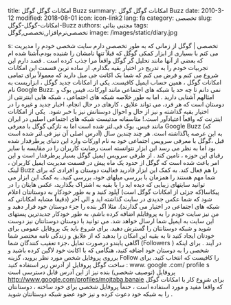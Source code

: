 title: امکانات گوگل  گوگل Buzz
summary: امکانات گوگل  گوگل Buzz
date: 2010-3-12
modified: 2018-08-01
icon:  icon-link2
lang: fa
category: تخصصی
slug: امکانات-گوگل-گوگل-Buzz
authors: مجتبی بنائی
tags: تخصصی‌نرم‌افزار,تخصصی,گوگل
image: /images/static/diary.jpg

s: تخصصی | گوگل از زمانی که به طور تخصصی دارم سایت شخصی خودم را مدیریت می کنم با بسیاری از ابزار کمکی گوگل که قبلاً تنها نامشان را شنیده بودم،‌آشنا شده ام که بعضی از آنها مانند تحلیل گر گوگل واقعاً مرا جذب کرده است .  قصد دارم این تجربیات خودم را به تدریج در اختیار بقیه بگذارم. از ساده ترین قسمت این امکانات شروع می کنم و فرض می کنم که شما یک اکانت جی میل دارید که معمولاً برای تمامی امکانات گوگل ،‌ همین حساب ایمیل کافیست.  یکی از امکانات جدید گوگل ،‌ ابزاریست به نام Google Buzz.  نمی دانم تا چه حد با شبکه های اجتماعی مانند اورکات،‌ فیس بوک و امثالهم آشنایی دارید . اما به طور خلاصه شبکه های اجتماعی ،‌ شبکه هایی اینترنتی از دوستان است که هر فرد‌، می تواند علایق ،‌ کارهای در حال انجام،‌ اخبار جدید و غیره را در اختیار بقیه گذاشته و نیز از حال و احوال دوستانش نیز با خبر شود.  یکی از امکانات اینترنت که واقعاً اعتیادآور است.!  متاسفانه مدتیست شبکه های اجتماعی اصلیی در ایران مانند فیس. بوک فی.لتر شده است اما به تازگی گوگل با معرفی Google Buzz (که آدرس اصلی آن نیز فی.لتر شده است) به این عرصه پاگذاشته است.  هر چند چندین سال قبل ،‌گوگل با معرفی سرویس اجتماعی خود به نام اورکات وارد این دنیای پرطرفدار شده بود اما به نظر می رسد این ابزار نتوانسته است رضایت کاربران را در مقایسه با سایر رقبای این حوزه ،‌ تامین کند .  از طرفی سرویس ایمیل گوگل بسیار پرطرفدار است و این امر باعث شده است که گوگل از حدود یک ماه پیش در قسمت مدیریت ایمیل کاربران ،‌ لینک Buzz را هم فعال کند.  به کمک این ابزار قادرید فعالیت دوستان و افرادی که برای شما مهم هستند را همزمان با بررسی میلهای خود،‌ بررسی کنید. به کمک این ابزار می توانید سایتهای زیبایی که دیده اید را با بقیه به اشتراک بگذارید،‌ عکس هایتان را در پیکاسا(که جزئی از امکانات گوگل است) آپلود کنید و به طور خودکار به دوستانتان اعلام شود که شما عکس جدیدی در سایت گذاشته اید و الی آخر (دقیقاً مشابه امکاناتی که شبکه های اجتماعی در اختیار می گذارند). مثلا اگر بنده را جزء دوستان خود قرار دهید و من نیز سایت خودم را به پروفایلم اضافه کرده باشم، به طور خودکار جدیدترین پستهای این سایت به ایمیل شما ارسال خواهد شد.  می توانید با دوستان دوستانتان نیز دوست شوید و شبکه دوستانتان را گسترش دهید.  برای شروع باید یک پروفایل عمومی برای خودتان ایجاد کنید تا به بقیه این امکان را بدهید که از علایق و زندگی نامه مختصر شما آگاهی یابندو درصورت تمایل ،‌جزء تعقیب کنندگان شما (Followers ) در آیند . برای اینکه شخصی را به دوستان خود اضافه کنید، هنگامی که با اکانت خود لاگین کرده باشید و برروی پروفایل شخص مورد نظر بروید، گزینه Follow را کافیست که انتخاب کنید.  برای ساخت گوگل پروفایل از آدرس زیر استفاده کنید :  ﻿www. google .com/ profile s  پروفایل (توصیف شخصی) بنده نیز از این آدرس قابل دسترسی است  http://www.google.com/profiles/mojtaba.banaie  برای شروع کار با امکانات گوگل که واقعاً مفید و مورد استفاده است ،‌ حتماً پروفایل شخصی برای خود ساخته ،‌ دوستانتان را به شبکه خود دعوت کرده و نیز خود عضو شبکه دوستانتان شوید .